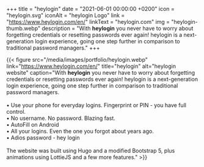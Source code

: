 +++
title = "heylogin"
date = "2021-06-01 00:00:00 +0200"
icon = "heylogin.svg"
iconAlt = "heylogin Logo"
link = "https://www.heylogin.com/en/"
linkText = "heylogin.com"
img = "heylogin-thumb.webp"
description = "With **heylogin** you never have to worry about forgetting credentials or resetting passwords ever again! heylogin is a next-generation login experience, going one step further in comparison to traditional password managers."
+++

{{< figure src="/media/images/portfolio/heylogin.webp" link="https://www.heylogin.com/en/" title="heylogin" alt="heylogin website" caption="With **heylogin** you never have to worry about forgetting credentials or resetting passwords ever again! heylogin is a next-generation login experience, going one step further in comparison to traditional password managers.<br /><br />• Use your phone for everyday logins. Fingerprint or PIN - you have full control.<br />• No username. No password. Blazing fast.<br />• AutoFill on Android<br />• All your logins. Even the one you forgot about years ago.<br />• Adios password - hey login<br /><br />The website was built using Hugo and a modified Bootstrap 5, plus animations using LottieJS and a few more features." >}}
